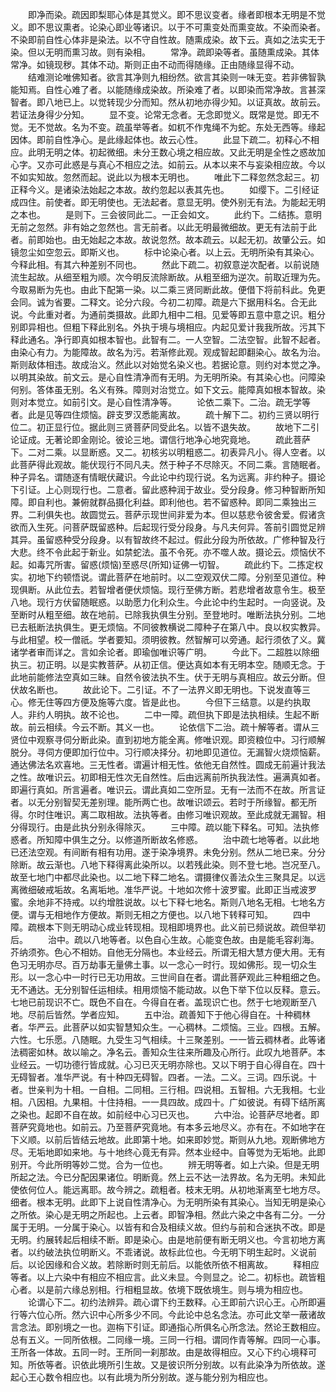 <!-- { "loadSidebar": true } -->
　　即净而染。疏因即梨耶心体是其觉义。即不思议变者。缘者即根本无明是不觉义。即不思议熏者。论染心即业等诸识。以于不可熏变处而熏变故。不染而染者。不染即前自性心体非是染法。以不守自性故。随熏成染。故下云。真如之法实无于染。但以无明而熏习故。则有染相。
　　常净。疏即染等者。虽随熏成染。其体常净。如镜现秽。其体不动。斯则正由不动而得随缘。正由随缘显得不动。
　　结难测论唯佛知者。欲言其净则九相纷然。欲言其染则一味无变。若非佛智孰能知焉。自性心难了者。以能随缘成染故。所染难了者。以即染而常净故。言甚深智者。即八地已上。以觉转现少分而知。然从初地亦得少知。以证真故。故前云。若证法身得少分知。
　　显不变。论常无念者。无念即觉义。既常是觉。即无不觉。无不觉故。名为不变。疏虽举等者。如杌不作鬼绳不为蛇。东处无西等。缘起因体。即前自性净心。是此缘起体也。故云心性。
　　此显下疏二。初释心不相应。此明无明之体。初起微细。未分王数心境之相应故。又此无明是全性之惑故加心字。又亦可此惑是与真心不相应之法。如前云。从本以来不与妄染相应故。今以不如实知故。忽然而起。说此以为根本无明也。
　　唯此下二释忽然念起三。初正释今义。是诸染法始起之本故。故约忽起以表其先也。
　　如缨下。二引经证成四住。前使者。即无明使也。无法起者。意显无明。使外别无有法。为能起无明之本也。
　　是则下。三会彼同此二。一正会如文。
　　此约下。二结拣。意明无前之忽然。非有始之忽然也。言无前者。以此无明最微细故。更无有法前于此者。前即始也。由无始起之本故。故说忽然。故本疏云。以起无初。故肇公云。如镜忽尘如空忽云。即斯义也。
　　标中论染心者。以上云。无明所染有其染心。今释此相。有其六种差别不同也。
　　然此下疏二。初叙意逆次配者。以前说随流生起故。从细至粗为顺。次今明反流除断故。从粗至细为逆次。前取近理为先。今取易断为先也。由此下配第一染。以二乘三贤同断此故。便借下将前科此。免更会同。诚为省要。二释文。论分六段。今初二初障。疏是六下据用科名。合无此说。今此重对者。为通前类摄故。此即九相中二相。见爱等即五意中意之识。粗分别即异相也。但粗下释此别名。外执于境与境相应。内起见爱计我我所故。污其下释此通名。净行即真如根本智也。此智有二。一人空智。二法空智。此智不起者。由染心有力。为能障故。故名为污。若渐修此观。观成智起即翻染心。故名为治。斯则敌体相违。故成治义。然此以对始觉名染义也。若据论意。则约对本觉之净。以明其染故。前文云。是心自性清净而有无明。为无明所染。有其染心也。问障染何别。答体虽无别。名义有殊。障则对治觉立。如下文云。能障真如根本智故。染则对本觉立。如前引文。是心自性清净等。
　　论依二乘下。二治。疏无学等者。此是见等四住烦恼。辟支罗汉悉能离故。
　　疏十解下二。初约三贤以明行位二。初正显行位。据此则三贤菩萨同受此名。以皆不退失故。
　　故地下二引论证成。无著论即金刚论。彼论三地。谓信行地净心地究竟地。
　　疏此菩萨下。二对二乘。以显断惑。又二。初核劣以明粗惑二。初表异凡小。得人空者。以此菩萨得此观故。能伏现行不同凡夫。然于种子不尽除灭。不同二乘。言随眠者。种子异名。谓随逐有情眠伏藏识。今此论中约现行说。名为远离。非约种子。摄论下引证。上心则现行也。二意者。留此惑种润于故业。受分段身。修习种智断所知障。即自利也。兼俯就群品摄化利益。即利他也。若不留惑种。即同二乘独出三界。二利俱失也。故圆觉云。菩萨示现世间非爱为本。但以慈悲令彼舍爱。假诸贪欲而入生死。问菩萨既留惑种。后起现行受分段身。与凡夫何异。答前引圆觉足辨其异。虽留惑种受分段身。以有智故终不起过。假此分段为所依故。广修种智及行大悲。终不令此起于新业。如禁蛇法。虽不令死。亦不噬人故。摄论云。烦恼伏不起。如毒咒所害。留惑(烦恼)至惑尽(所知)证佛一切智。
　　疏此约下。二拣定权实。初地下约顿悟说。谓此菩萨在地前时。以二空观双伏二障。分别至见道位。种现俱断。从此位去。若智增者便伏烦恼。现行至佛方断。若悲增者故意令生。极至八地。现行方伏留随眠惑。以助愿力化利众生。今此论中约生起时。一向竖说。及至断时从粗至细。故在地前。已除我执俱生分别。至登地时。唯断法执分别。二地已去秖断法执俱生。更无烦恼。不同彼教横说二障种子在第八中。良以权实教异。与此相望。校一僧祇。学者要知。须明彼教。然智解可以旁通。起行须依了义。冀诸学者审而详之。言如余论者。即瑜伽唯识等广明。
　　今此下。二超胜以除细执三。初正明。以是实教菩萨。从初正信。便达真如本有无明本空。随顺无念。于此地前能修法空真如三昧。自然令彼法执不生。伏于无明与真相应。故云分断。但伏故名断也。
　　故此论下。二引证。不了一法界义即无明也。下说发直等三心。修无住等四方便及施等六度。皆是此也。
　　今但下三结意。以是约执取人。非约人明执。故不论也。
　　二中一障。疏但执下即是法执相续。生起不断故。前云相续。今云不断。其义一也。
　　论依信下二治。疏十解等者。谓从三贤位中观察寻伺分断此染。直到初地方能全离。修唯识观。即资粮位中。习行顺解脱分。寻伺方便即加行位中。习行顺决择分。初地即见道位。无漏智火烧烦恼薪。通达佛法名欢喜地。三无性者。谓遍计相无性。依他无自然性。圆成无前遍计我法之性。故唯识云。初即相无性次无自然性。后由远离前所执我法性。遍满真如者。即遍行真如。所言遍者。唯识云。谓此真如二空所显。无有一法而不在故。所言证者。以无分别智契无差别理。能所两亡也。故唯识颂云。若时于所缘智。都无所得。尔时住唯识。离二取相故。法执等者。由修习唯识观故。至此成就无漏智。相分得现行。由是此执分别永得除灭。
　　三中障。疏以能下释名。可知。法执修惑者。所知障中俱生之分。以修道所断故名修惑。
　　治中疏七地等者。以此地已还法空观。有间断有相有功用。遂于染净境界。未免分别。然从二地已来。分分除断。故云渐也。八地下释得离此染所以。以若残此染。则不登七地。岂况至八。故至七地门中都尽此染也。以二地下释二地名。谓摄律仪善法众生三聚具足。以远离微细破戒垢故。名离垢地。准华严说。十地如次修十波罗蜜。此即正当戒波罗蜜。余地非不持戒。以约增胜说故。以七下释七地名。斯则八地名无相。七地名方便。谓与无相地作方便故。斯则无相之方便也。以八地下转释可知。
　　四中障。疏根本下则无明动心成业转现相。现相即境界也。此义前已频说故。疏但举初后。
　　治中。疏以八地等者。以色自心生故。心能变色故。由是能毛容刹海。芥纳须弥。色心不相妨。自他无分隔也。本业经云。所谓无相大慧方便大用。无有色习无明亦尽。百万劫事无量佛土事。以一念心一时行。现如佛形。现一切众生形。以一念心中一时行已无功用故。三世间自在者。谓此菩萨观此三种粗细之色。无不通达。无分别智任运相续。相用烦恼不能动故。以色下举下位以反释。意云。七地已前现识不亡。既色不自在。今得自在者。盖现识亡也。然于七地观断至八地。尽前后皆然。学者应知。
　　五中治。疏善知下于他心得自在。十种稠林者。华严云。此菩萨以如实智慧知众生。一心稠林。二烦恼。三业。四根。五解。六性。七乐愿。八随眠。九受生习气相续。十三聚差别。一一皆云稠林者。此等诸法稠密如林。故以喻之。净名云。善知众生往来所趣及心所行。此叹九地菩萨。本业经云。一切功德行皆成就。心习已灭无明亦除也。又以下明于自心得自在。四十无碍智者。准华严说。有十种四无碍智。四者。一法。二义。三词。四乐说。十者。世亲判为十相。一自相。二同相。三行相。四说相。五智相。六无我相。七业相。八因相。九果相。十住持相。一一具四故。成四十。广如彼说。有碍下结所离之染也。起即不自在故。如前经中心习已灭也。
　　六中治。论菩萨尽地者。即菩萨究竟地也。如前云。乃至菩萨究竟地。有本多云地尽义。亦有在。不如地字在下义顺。以前后皆结云地故。此即第十地。如来即妙觉。斯则从九地。观断佛地方尽。无垢地即如来地。与十地终心竟无有异。然本业经中。自等觉为无垢地。此即别开。今此所明等妙二觉。合为一位也。
　　辨无明等者。如上六染。但是无明所起之法。今已分配因果诸位。明断竟。然上云不达一法界故。名为无明。未知此使依何位人。能远离耶。故今辨之。疏粗者。枝末无明。从初地渐离至七地方尽。细者。根本无明。此即下上说自性清净心。为无明所染有其染心。当知无明是染心之所依。染心是无明之所起也。上云者。即智净相。然此六染之中各有二分。一分属于无明。一分属于染心。以皆有和合及相续义故。但约与前和合迷执不改。即是无明。约展转起后相续不断。即是染心。由是地前便有断无明义也。今言初地方离者。以约破法执位明断义。不乖诸说。故标此位也。今无明下明生起时。义说前后。以论因缘和合义故。若除断时则无前后。以能依所依不相离故。
　　释相应等者。以上六染中有相应不相应言。此义未显。今则显之。论二。初标也。疏皆粗心者。以是前六缘总别相。行相粗显故。依境下既依境生。则与境为相应也。
　　论谓心下二。初约法辨异。疏心谓下约王数释。心王即前六识心王。心所即遍行等六位心所。然六识中心所多少不同。今此论中总名念法。亦可此文举一蔽诸故言念法。即别境之一也。迦栴下引证。即通指心所俱名心所念法。然论王数相应。总有五义。一同所依根。二同缘一境。三同一行相。谓同作青等解。四同一心事。王所各一体故。五同一时。王所同一刹那故。由是故得相应。又心下约心境释可知。所依等者。识依此境所引生故。又是彼识所分别故。以有此染净为所依故。遂起心王心数令相应也。以有此境为所分别故。遂与能分别为相应也。
